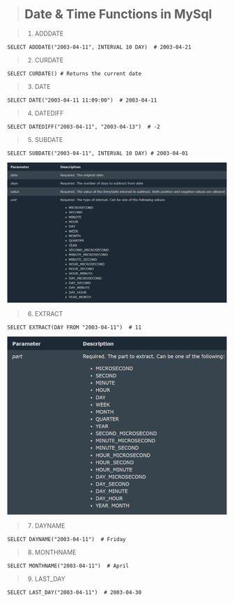 > # Date & Time Functions in MySql

> 1. ADDDATE
```
SELECT ADDDATE("2003-04-11", INTERVAL 10 DAY)  # 2003-04-21
```
> 2. CURDATE
```
SELECT CURDATE() # Returns the current date
```

> 3. DATE
```
SELECT DATE("2003-04-11 11:09:00")  # 2003-04-11
```

> 4. DATEDIFF
```
SELECT DATEDIFF("2003-04-11", "2003-04-13")  # -2
```

> 5. SUBDATE
```
SELECT SUBDATE("2003-04-11", INTERVAL 10 DAY) # 2003-04-01
```
![SUBDATE](subdate.png)

> 6. EXTRACT
```
SELECT EXTRACT(DAY FROM "2003-04-11")  # 11
```
![EXTRACT](extract.png)

> 7. DAYNAME
```
SELECT DAYNAME("2003-04-11")  # Friday
```

> 8. MONTHNAME
```
SELECT MONTHNAME("2003-04-11")  # April
```

> 9. LAST_DAY
```
SELECT LAST_DAY("2003-04-11")  # 2003-04-30
```